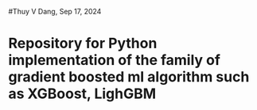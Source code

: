 #Thuy V Dang, Sep 17, 2024
# Repository for Python implementation of the family of gradient boosted ml algorithm such as XGBoost, LighGBM
